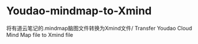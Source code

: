 # Youdao-mindmap-to-Xmind
将有道云笔记的.mindmap脑图文件转换为Xmind文件/ Transfer Youdao Cloud Mind Map file to Xmind file
